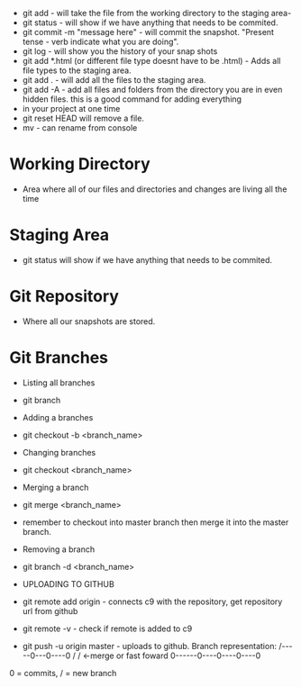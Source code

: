 - git add - will take the file from the working directory to the staging area-
- git status - will show if we have anything that needs to be commited.
- git commit -m "message here" - will commit the snapshot. "Present tense - verb indicate what you are doing".
- git log - will show you the history of your snap shots
- git add *.html (or different file type doesnt have to be .html) - Adds all file types to the staging area.
- git add . - will add all the files to the staging area.
- git add -A - add all files and folders from the directory you are in even hidden files. this is a good command for adding everything
- in your project at one time
- git reset HEAD <file> will remove a file.
- mv <file u want to change> <new file name> - can rename from console

# Working Directory
- Area where all of our files and directories and changes are living all the time

# Staging Area
- git status will show if we have anything that needs to be commited.

# Git Repository
- Where all our snapshots are stored.

# Git Branches
- Listing all branches
- git branch
 
- Adding a branches
- git checkout -b <branch_name>

- Changing branches
- git checkout <branch_name>
 
- Merging a branch
- git merge <branch_name> 
- remember to checkout into master branch then merge it into the master branch.

- Removing a branch
- git branch -d <branch_name>

- UPLOADING TO GITHUB
- git remote add origin <url> - connects c9 with the repository, get repository url from github 
- git remote -v  - check if remote is added to c9
- git push -u origin master - uploads to github.
Branch representation:
         /-----0---0----0
        /          / <-merge or fast foward
0------0----0----0----0

0 = commits,
/ = new branch